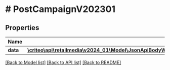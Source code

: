 # # PostCampaignV202301

## Properties

Name | Type | Description | Notes
------------ | ------------- | ------------- | -------------
**data** | [**\criteo\api\retailmedia\v2024_01\Model\JsonApiBodyWithoutIdOfCampaignAttributesV202301AndCampaignV202301**](JsonApiBodyWithoutIdOfCampaignAttributesV202301AndCampaignV202301.md) |  | [optional]

[[Back to Model list]](../../README.md#models) [[Back to API list]](../../README.md#endpoints) [[Back to README]](../../README.md)
